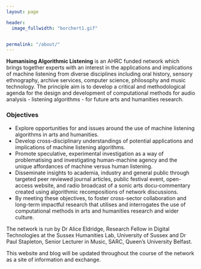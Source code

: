 ```yaml
---
layout: page

header:
  image_fullwidth: "borchert1.gif"


permalink: "/about/"
---
```


**Humanising Algorithmic Listening** is an AHRC funded network which brings together experts with an interest in the applications and implications of machine listening from diverse disciplines including oral history, sensory ethnography, archive services, computer science, philosophy and music technology. The principle aim is to develop a critical and methodological agenda for the design and development of computational methods for audio analysis - listening algorithms - for future arts and humanities research.


### Objectives
*	Explore opportunities for and issues around the use of machine listening algorithms in arts and humanities.
*	Develop cross-disciplinary understandings of potential applications and implications of machine listening algorithms.
*	Promote speculative, experimental investigation as a way of problematising and investigating human-machine agency and the unique affordances of machine versus human listening.
*	Disseminate insights to academia, industry and general public through targeted peer reviewed journal articles, public festival event, open-access website, and radio broadcast of a sonic arts docu-commentary created using algorithmic recompositions of network discussions.
*	By meeting these objectives, to foster cross-sector collaboration and long-term impactful research that utilises and interrogates the use of computational methods in arts and humanities research and wider culture.


The network is run by Dr Alice Eldridge, Research Fellow in Digital Technologies at the Sussex Humanities Lab, University of Sussex and Dr Paul Stapleton, Senior Lecturer in Music, SARC, Queen’s University Belfast.

This website and blog will be updated throughout the course of the network as a site of information and exchange.     
